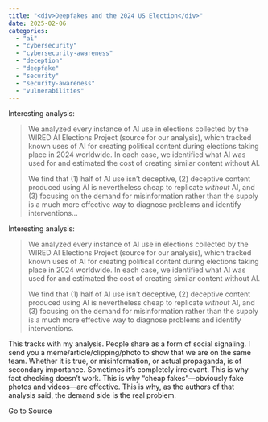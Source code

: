 ```yaml
---
title: "<div>Deepfakes and the 2024 US Election</div>"
date: 2025-02-06
categories: 
  - "ai"
  - "cybersecurity"
  - "cybersecurity-awareness"
  - "deception"
  - "deepfake"
  - "security"
  - "security-awareness"
  - "vulnerabilities"
---
```


Interesting analysis:

> We analyzed every instance of AI use in elections collected by the WIRED AI Elections Project (source for our analysis), which tracked known uses of AI for creating political content during elections taking place in 2024 worldwide. In each case, we identified what AI was used for and estimated the cost of creating similar content without AI.
> 
> We find that (1) half of AI use isn’t deceptive, (2) deceptive content produced using AI is nevertheless cheap to replicate _without_ AI, and (3) focusing on the demand for misinformation rather than the supply is a much more effective way to diagnose problems and identify interventions...

Interesting analysis:

> We analyzed every instance of AI use in elections collected by the WIRED AI Elections Project (source for our analysis), which tracked known uses of AI for creating political content during elections taking place in 2024 worldwide. In each case, we identified what AI was used for and estimated the cost of creating similar content without AI.
> 
> We find that (1) half of AI use isn’t deceptive, (2) deceptive content produced using AI is nevertheless cheap to replicate _without_ AI, and (3) focusing on the demand for misinformation rather than the supply is a much more effective way to diagnose problems and identify interventions.

This tracks with my analysis. People share as a form of social signaling. I send you a meme/article/clipping/photo to show that we are on the same team. Whether it is true, or misinformation, or actual propaganda, is of secondary importance. Sometimes it’s completely irrelevant. This is why fact checking doesn’t work. This is why “cheap fakes”—obviously fake photos and videos—are effective. This is why, as the authors of that analysis said, the demand side is the real problem.

Go to Source

